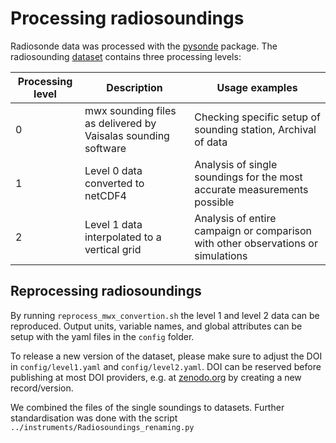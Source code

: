 # Processing radiosoundings

Radiosonde data was processed with the [pysonde](https://github.com/observingClouds/pysonde) package. The radiosounding [dataset](UPDATE) contains three processing levels:

|Processing level | Description | Usage examples |
| --- | --- | --- |
| 0 | mwx sounding files as delivered by Vaisalas sounding software | Checking specific setup of sounding station, Archival of data |
| 1 | Level 0 data converted to netCDF4 | Analysis of single soundings for the most accurate measurements possible |
| 2 | Level 1 data interpolated to a vertical grid | Analysis of entire campaign or comparison with other observations or simulations |

## Reprocessing radiosoundings

By running `reprocess_mwx_convertion.sh` the level 1 and level 2 data can be reproduced. Output units, variable names, and global attributes can be setup with the yaml files in the `config` folder.

To release a new version of the dataset, please make sure to adjust the DOI in `config/level1.yaml` and `config/level2.yaml`. DOI can be reserved before publishing at most DOI providers, e.g. at [zenodo.org](https://help.zenodo.org/) by creating a new record/version.

We combined the files of the single soundings to datasets. Further standardisation was done with the script `../instruments/Radiosoundings_renaming.py`